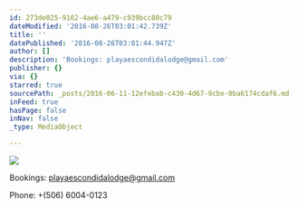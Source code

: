 ```yaml
---
id: 273de025-9162-4ae6-a479-c939bcc80c79
dateModified: '2016-08-26T03:01:42.739Z'
title: ''
datePublished: '2016-08-26T03:01:44.947Z'
author: []
description: 'Bookings: playaescondidalodge@gmail.com'
publisher: {}
via: {}
starred: true
sourcePath: _posts/2016-06-11-12efebab-c430-4d67-9cbe-0ba6174cdaf6.md
inFeed: true
hasPage: false
inNav: false
_type: MediaObject

---
```

![](https://the-grid-user-content.s3-us-west-2.amazonaws.com/d3622461-620f-42db-88d5-b48244d95d50.jpg)

Bookings: playaescondidalodge@gmail.com

Phone: +(506) 6004-0123
